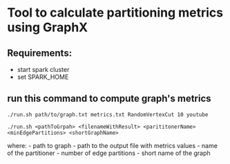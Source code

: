 
# Tool to calculate partitioning metrics using GraphX

## Requirements:

 - start spark cluster
 -  set SPARK_HOME

## run this command to compute graph's metrics

`./run.sh path/to/graph.txt metrics.txt RandomVertexCut 10 youtube`

`./run.sh <pathToGrpah> <filenameWithResult> <parititonerName> <minEdgePartitions> <shortGraphName>`

where:
    <pathToGrpah> - path to graph
    <filenameWithResult> - path to the output file with metrics values
    <parititonerName> - name of the partitioner
    <minEdgePartitions> - number of edge partitions
    <shortGraphName> - short name of the graph


